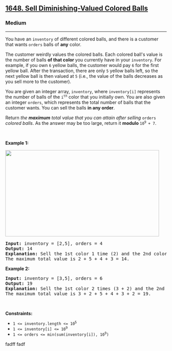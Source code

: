<h2><a href="https://leetcode.com/problems/sell-diminishing-valued-colored-balls/">1648. Sell Diminishing-Valued Colored Balls</a></h2><h3>Medium</h3><hr><div><p>You have an <code>inventory</code> of different colored balls, and there is a customer that wants <code>orders</code> balls of <strong>any</strong> color.</p>

<p>The customer weirdly values the colored balls. Each colored ball's value is the number of balls <strong>of that color&nbsp;</strong>you currently have in your <code>inventory</code>. For example, if you own <code>6</code> yellow balls, the customer would pay <code>6</code> for the first yellow ball. After the transaction, there are only <code>5</code> yellow balls left, so the next yellow ball is then valued at <code>5</code> (i.e., the value of the balls decreases as you sell more to the customer).</p>

<p>You are given an integer array, <code>inventory</code>, where <code>inventory[i]</code> represents the number of balls of the <code>i<sup>th</sup></code> color that you initially own. You are also given an integer <code>orders</code>, which represents the total number of balls that the customer wants. You can sell the balls <strong>in any order</strong>.</p>

<p>Return <em>the <strong>maximum</strong> total value that you can attain after selling </em><code>orders</code><em> colored balls</em>. As the answer may be too large, return it <strong>modulo </strong><code>10<sup>9 </sup>+ 7</code>.</p>

<p>&nbsp;</p>
<p><strong>Example 1:</strong></p>
<img alt="" src="https://assets.leetcode.com/uploads/2020/11/05/jj.gif" style="width: 480px; height: 270px;">
<pre><strong>Input:</strong> inventory = [2,5], orders = 4
<strong>Output:</strong> 14
<strong>Explanation:</strong> Sell the 1st color 1 time (2) and the 2nd color 3 times (5 + 4 + 3).
The maximum total value is 2 + 5 + 4 + 3 = 14.
</pre>

<p><strong>Example 2:</strong></p>

<pre><strong>Input:</strong> inventory = [3,5], orders = 6
<strong>Output:</strong> 19
<strong>Explanation: </strong>Sell the 1st color 2 times (3 + 2) and the 2nd color 4 times (5 + 4 + 3 + 2).
The maximum total value is 3 + 2 + 5 + 4 + 3 + 2 = 19.
</pre>

<p>&nbsp;</p>
<p><strong>Constraints:</strong></p>

<ul>
	<li><code>1 &lt;= inventory.length &lt;= 10<sup>5</sup></code></li>
	<li><code>1 &lt;= inventory[i] &lt;= 10<sup>9</sup></code></li>
	<li><code>1 &lt;= orders &lt;= min(sum(inventory[i]), 10<sup>9</sup>)</code></li>
</ul>
</div>

fadff
fadf
